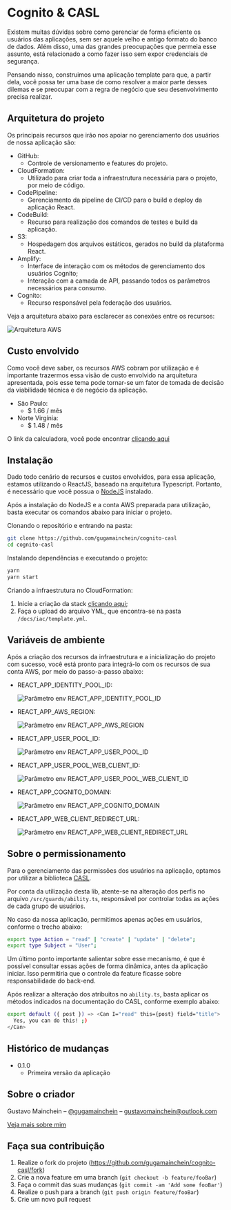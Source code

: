 # Cognito & CASL

Existem muitas dúvidas sobre como gerenciar de forma eficiente os usuários das aplicações, sem ser aquele velho e antigo formato do banco de dados. Além disso, uma das grandes preocupações que permeia esse assunto, está relacionado a como fazer isso sem expor credenciais de segurança.

Pensando nisso, construimos uma aplicação template para que, a partir dela, você possa ter uma base de como resolver a maior parte desses dilemas e se preocupar com a regra de negócio que seu desenvolvimento precisa realizar.

## Arquitetura do projeto

Os principais recursos que irão nos apoiar no gerenciamento dos usuários de nossa aplicação são:

- GitHub:
  - Controle de versionamento e features do projeto.
- CloudFormation:
  - Utilizado para criar toda a infraestrutura necessária para o projeto, por meio de código.
- CodePipeline:
  - Gerenciamento da pipeline de CI/CD para o build e deploy da aplicação React.
- CodeBuild:
  - Recurso para realização dos comandos de testes e build da aplicação.
- S3:
  - Hospedagem dos arquivos estáticos, gerados no build da plataforma React.
- Amplify:
  - Interface de interação com os métodos de gerenciamento dos usuários Cognito;
  - Interação com a camada de API, passando todos os parâmetros necessários para consumo.
- Cognito:
  - Recurso responsável pela federação dos usuários.

Veja a arquitetura abaixo para esclarecer as conexões entre os recursos:

![Arquitetura AWS](https://github.com/gugamainchein/cognito-casl/blob/master/docs/arquitetura/arquitetura.png?raw=true)

## Custo envolvido

Como você deve saber, os recursos AWS cobram por utilização e é importante trazermos essa visão de custo envolvido na arquitetura apresentada, pois esse tema pode tornar-se um fator de tomada de decisão da viabilidade técnica e de negócio da aplicação.

- São Paulo:
  - $ 1.66 / mês
- Norte Virgínia:
  - $ 1.48 / mês

O link da calculadora, você pode encontrar [clicando aqui][calc-aws]

## Instalação

Dado todo cenário de recursos e custos envolvidos, para essa aplicação, estamos utilizando o ReactJS, baseado na arquitetura Typescript. Portanto, é necessário que você possua o [NodeJS][nodejs] instalado.

Após a instalação do NodeJS e a conta AWS preparada para utilização, basta executar os comandos abaixo para iniciar o projeto.

Clonando o repositório e entrando na pasta:

```sh
git clone https://github.com/gugamainchein/cognito-casl
cd cognito-casl
```

Instalando dependências e executando o projeto:

```sh
yarn
yarn start
```

Criando a infraestrutura no CloudFormation:

1. Inicie a criação da stack [clicando aqui][infra-path];
2. Faça o upload do arquivo YML, que encontra-se na pasta `/docs/iac/template.yml`.

## Variáveis de ambiente

Após a criação dos recursos da infraestrutura e a inicialização do projeto com sucesso, você está pronto para integrá-lo com os recursos de sua conta AWS, por meio do passo-a-passo abaixo:

- REACT_APP_IDENTITY_POOL_ID:

  ![Parâmetro env REACT_APP_IDENTITY_POOL_ID](https://github.com/gugamainchein/cognito-casl/blob/master/docs/environments/screen-identity-pool.jpeg?raw=true)

- REACT_APP_AWS_REGION:

  ![Parâmetro env REACT_APP_AWS_REGION](https://github.com/gugamainchein/cognito-casl/blob/master/docs/environments/screen-aws-region.jpeg?raw=true)

- REACT_APP_USER_POOL_ID:

  ![Parâmetro env REACT_APP_USER_POOL_ID](https://github.com/gugamainchein/cognito-casl/blob/master/docs/environments/screen-user-pool.jpeg?raw=true)

- REACT_APP_USER_POOL_WEB_CLIENT_ID:

  ![Parâmetro env REACT_APP_USER_POOL_WEB_CLIENT_ID](https://github.com/gugamainchein/cognito-casl/blob/master/docs/environments/screen-client-id.jpeg?raw=true)

- REACT_APP_COGNITO_DOMAIN:

  ![Parâmetro env REACT_APP_COGNITO_DOMAIN](https://github.com/gugamainchein/cognito-casl/blob/master/docs/environments/screen-cognito-domain.jpeg?raw=true)

- REACT_APP_WEB_CLIENT_REDIRECT_URL:

  ![Parâmetro env REACT_APP_WEB_CLIENT_REDIRECT_URL](https://github.com/gugamainchein/cognito-casl/blob/master/docs/environments/screen-client-redirect.jpeg?raw=true)

## Sobre o permissionamento

Para o gerenciamento das permissões dos usuários na aplicação, optamos por utilizar a biblioteca [CASL][casl-lib].

Por conta da utilização desta lib, atente-se na alteração dos perfis no arquivo `/src/guards/ability.ts`, responsável por controlar todas as ações de cada grupo de usuários.

No caso da nossa aplicação, permitimos apenas ações em usuários, conforme o trecho abaixo:

```sh
export type Action = "read" | "create" | "update" | "delete";
export type Subject = "User";
```

Um último ponto importante salientar sobre esse mecanismo, é que é possível consultar essas ações de forma dinâmica, antes da aplicação iniciar. Isso permitiria que o controle da feature ficasse sobre responsabilidade do back-end.

Após realizar a alteração dos atribuitos no `ability.ts`, basta aplicar os métodos indicados na documentação do CASL, conforme exemplo abaixo:

```sh
export default ({ post }) => <Can I="read" this={post} field="title">
  Yes, you can do this! ;)
</Can>
```

## Histórico de mudanças

- 0.1.0
  - Primeira versão da aplicação

## Sobre o criador

Gustavo Mainchein – [@gugamainchein](https://www.instagram.com/gugamainchein) – gustavomainchein@outlook.com

[Veja mais sobre mim](https://github.com/gugamainchein)

## Faça sua contribuição

1. Realize o fork do projeto (<https://github.com/gugamainchein/cognito-casl/fork>)
2. Crie a nova feature em uma branch (`git checkout -b feature/fooBar`)
3. Faça o commit das suas mudanças (`git commit -am 'Add some fooBar'`)
4. Realize o push para a branch (`git push origin feature/fooBar`)
5. Crie um novo pull request

<!-- Markdown link & img dfn's -->

[npm-image]: https://img.shields.io/npm/v/datadog-metrics.svg?style=flat-square
[npm-url]: https://docs.npmjs.com/cli/v8
[nodejs]: https://nodejs.org/en/
[calc-aws]: https://calculator.aws/#/estimate?id=82b1ba2039c4ad90dd1930c3cbcf00f3f3b521cd
[infra-path]: https://us-east-1.console.aws.amazon.com/cloudformation/home?region=us-east-1#/stacks/create/template?stackName=cognito-casl
[casl-lib]: https://casl.js.org/v6/en/guide/install

